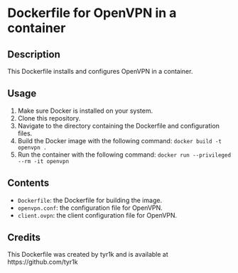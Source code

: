 <!DOCTYPE html>
<html>

<body>
  <h1>Dockerfile for OpenVPN in a container</h1>

  <h2>Description</h2>
  <p>This Dockerfile installs and configures OpenVPN in a container.</p>

  <h2>Usage</h2>
  <ol>
    <li>Make sure Docker is installed on your system.</li>
    <li>Clone this repository.</li>
    <li>Navigate to the directory containing the Dockerfile and configuration files.</li>
    <li>Build the Docker image with the following command: <code>docker build -t openvpn .</code></li>
    <li>Run the container with the following command: <code>docker run --privileged --rm -it openvpn</code></li>
  </ol>

  <h2>Contents</h2>
  <ul>
    <li><code>Dockerfile</code>: the Dockerfile for building the image.</li>
    <li><code>openvpn.conf</code>: the configuration file for OpenVPN.</li>
    <li><code>client.ovpn</code>: the client configuration file for OpenVPN.</li>
  </ul>

  <h2>Credits</h2>
  <p>This Dockerfile was created by tyr1k and is available at https://github.com/tyr1k</p>
</body>

</html>
